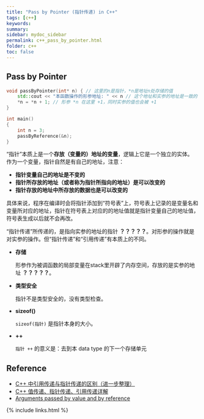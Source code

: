 ```yaml
---
title: "Pass by Pointer (指针传递) in C++"
tags: [c++]
keywords:
summary:
sidebar: mydoc_sidebar
permalink: c++_pass_by_pointer.html
folder: c++
toc: false
---
```


## Pass by Pointer

```c++
void passByPointer(int* n) { // 这里的n是指针，*n是地址n处存储的值
    std::cout << "本函数操作的形参地址: " << n // 这个地址和实参的地址是一致的
    *n = *n + 1; // 形参 *n 在这里 +1，同时实参的值也会被 +1
}

int main()
{
    int n = 3;
    passByReference(&n);
}
```

“指针”本质上是一个**存放（变量的）地址的变量**，逻辑上它是一个独立的实体。
作为一个变量，指针自然是有自己的地址，注意：

* **指针变量自己的地址是不变的**
* **指针所存放的地址（或者称为指针所指向的地址）是可以改变的**
* **指针存放的地址中所存放的数据也是可以改变的**

具体来说，程序在编译时会将指针添加到“符号表”上，符号表上记录的是变量名和变量所对应的地址，指针在符号表上对应的的地址值就是指针变量自己的地址值，符号表生成以后就不会再改。

“指针传递”所传递的，是指向实参的地址的指针 **？？？？？**。对形参的操作就是对实参的操作。但“指针传递”和“引用传递”有本质上的不同。

* **存储**
  
  形参作为被调函数的局部变量在stack里开辟了内存空间，存放的是实参的地址 **？？？？？**。


* **类型安全**

  指针不是类型安全的，没有类型检查。

* **sizeof()**

  `sizeof(指针)` 是指针本身的大小。

* **++**
  
  `指针 ++` 的意义是：去到本 data type 的下一个存储单元




## Reference

* [C++ 中引用传递与指针传递的区别（进一步整理）](http://xinklabi.iteye.com/blog/653643)
* [C++ 值传递、指针传递、引用传递详解](http://www.cnblogs.com/yanlingyin/archive/2011/12/07/2278961.html)
* [Arguments passed by value and by reference](http://www.cplusplus.com/doc/tutorial/functions/)

{% include links.html %}